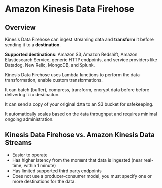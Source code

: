 # Amazon Kinesis Data Firehose

## Overview

Kinesis Data Firehose can ingest streaming data and **transform** it before sending it to a **destination**.

**Supported destinations**: Amazon S3, Amazon Redshift, Amazon Elasticsearch Service, generic HTTP endpoints, and service providers like Datadog, New Relic, MongoDB, and Splunk.

Kinesis Data Firehose uses Lambda functions to perform the data transformation, enable custom transformations.

It can batch (buffer), compress, transform, encrypt data before before delivering it to destination.

It can send a copy of your original data to an S3 bucket for safekeeping.

It automatically scales based on the data throughput and requires minimal ongoing administration.


## Kinesis Data Firehose vs. Amazon Kinesis Data Streams

- Easier to operate
- Has higher latency from the moment that data is ingested (near real-time, within 1 minute)
- Has limited supported third party endpoints
- Does not use a producer-consumer model, you must specify one or more destinations for the data.
